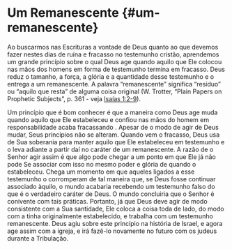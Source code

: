 # Um Remanescente {#um-remanescente}

Ao buscarmos nas Escrituras a vontade de Deus quanto ao que devemos fazer nestes dias de ruína e fracasso no testemunho cristão, aprendemos um grande princípio sobre o qual Deus age quando aquilo que Ele colocou nas mãos dos homens em forma de testemunho termina em fracasso. Deus reduz o tamanho, a força, a glória e a quantidade desse testemunho e o entrega a um remanescente. A palavra “remanescente” significa “resíduo” ou “aquilo que resta” de alguma coisa original (W. Trotter, “Plain Papers on Prophetic Subjects”, p. 361 - veja [Isaías 1:2-9](http://bibliaonline.com.br/acf/is/1/2-9)).

Um princípio que é bom conhecer é que a maneira como Deus age muda quando aquilo que Ele estabeleceu e confiou nas mãos do homem em responsabilidade acaba fracassando . Apesar de o modo de agir de Deus mudar, Seus princípios não se alteram. Quando vem o fracasso, Deus usa de Sua soberania para manter aquilo que Ele estabeleceu em testemunho e o leva adiante a partir daí no caráter de um remanescente. A razão de o Senhor agir assim é que algo pode chegar a um ponto em que Ele já não pode Se associar com isso no mesmo poder e glória de quando o estabeleceu. Chega um momento em que aqueles ligados a esse testemunho o corromperam de tal maneira que, se Deus fosse continuar associado àquilo, o mundo acabaria recebendo um testemunho falso do que é o verdadeiro caráter de Deus. O mundo concluiria que o Senhor é conivente com tais práticas. Portanto, já que Deus deve agir de modo consistente com a Sua santidade, Ele coloca a coisa toda de lado, do modo com a tinha originalmente estabelecido, e trabalha com um testemunho remanescente. Deus agiu sobre este princípio na história de Israel, e agora age assim com a igreja, e irá fazê-lo novamente no futuro com os judeus durante a Tribulação.